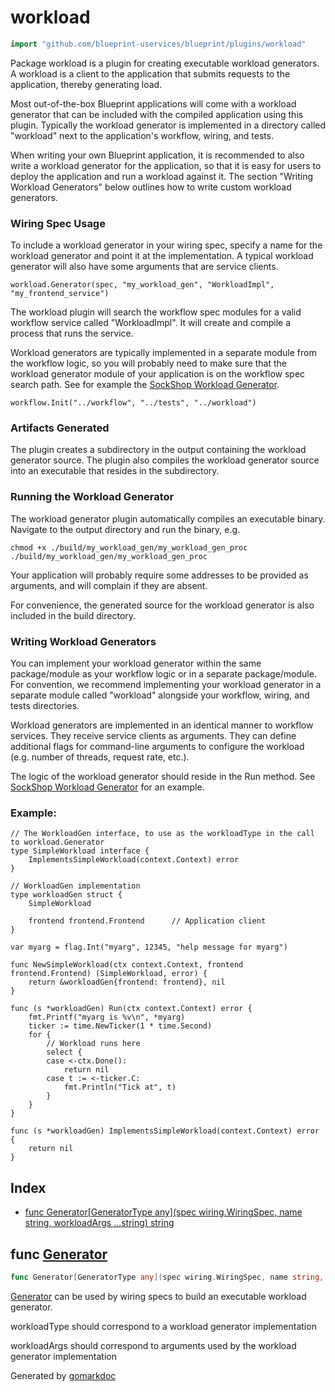 <!-- Code generated by gomarkdoc. DO NOT EDIT -->

# workload

```go
import "github.com/blueprint-uservices/blueprint/plugins/workload"
```

Package workload is a plugin for creating executable workload generators. A workload is a client to the application that submits requests to the application, thereby generating load.

Most out\-of\-the\-box Blueprint applications will come with a workload generator that can be included with the compiled application using this plugin. Typically the workload generator is implemented in a directory called "workload" next to the application's workflow, wiring, and tests.

When writing your own Blueprint application, it is recommended to also write a workload generator for the application, so that it is easy for users to deploy the application and run a workload against it. The section "Writing Workload Generators" below outlines how to write custom workload generators.

### Wiring Spec Usage

To include a workload generator in your wiring spec, specify a name for the workload generator and point it at the implementation. A typical workload generator will also have some arguments that are service clients.

```
workload.Generator(spec, "my_workload_gen", "WorkloadImpl", "my_frontend_service")
```

The workload plugin will search the workflow spec modules for a valid workflow service called "WorkloadImpl". It will create and compile a process that runs the service.

Workload generators are typically implemented in a separate module from the workflow logic, so you will probably need to make sure that the workload generator module of your application is on the workflow spec search path. See for example the [SockShop Workload Generator](<https://github.com/blueprint-uservices/blueprint/tree/main/examples/sockshop/workload/workloadgen/workload.go>).

```
workflow.Init("../workflow", "../tests", "../workload")
```

### Artifacts Generated

The plugin creates a subdirectory in the output containing the workload generator source. The plugin also compiles the workload generator source into an executable that resides in the subdirectory.

### Running the Workload Generator

The workload generator plugin automatically compiles an executable binary. Navigate to the output directory and run the binary, e.g.

```
chmod +x ./build/my_workload_gen/my_workload_gen_proc
./build/my_workload_gen/my_workload_gen_proc
```

Your application will probably require some addresses to be provided as arguments, and will complain if they are absent.

For convenience, the generated source for the workload generator is also included in the build directory.

### Writing Workload Generators

You can implement your workload generator within the same package/module as your workflow logic or in a separate package/module. For convention, we recommend implementing your workload generator in a separate module called "workload" alongside your workflow, wiring, and tests directories.

Workload generators are implemented in an identical manner to workflow services. They receive service clients as arguments. They can define additional flags for command\-line arguments to configure the workload \(e.g. number of threads, request rate, etc.\).

The logic of the workload generator should reside in the Run method. See [SockShop Workload Generator](<https://github.com/blueprint-uservices/blueprint/tree/main/examples/sockshop/workload/workloadgen/workload.go>) for an example.

### Example:

```
// The WorkloadGen interface, to use as the workloadType in the call to workload.Generator
type SimpleWorkload interface {
	ImplementsSimpleWorkload(context.Context) error
}

// WorkloadGen implementation
type workloadGen struct {
	SimpleWorkload

	frontend frontend.Frontend 		// Application client
}

var myarg = flag.Int("myarg", 12345, "help message for myarg")

func NewSimpleWorkload(ctx context.Context, frontend frontend.Frontend) (SimpleWorkload, error) {
	return &workloadGen{frontend: frontend}, nil
}

func (s *workloadGen) Run(ctx context.Context) error {
	fmt.Printf("myarg is %v\n", *myarg)
	ticker := time.NewTicker(1 * time.Second)
	for {
		// Workload runs here
		select {
		case <-ctx.Done():
			return nil
		case t := <-ticker.C:
			fmt.Println("Tick at", t)
		}
	}
}

func (s *workloadGen) ImplementsSimpleWorkload(context.Context) error {
	return nil
}
```

## Index

- [func Generator\[GeneratorType any\]\(spec wiring.WiringSpec, name string, workloadArgs ...string\) string](<#Generator>)


<a name="Generator"></a>
## func [Generator](<https://github.com/blueprint-uservices/blueprint/blob/main/plugins/workload/wiring.go#L115>)

```go
func Generator[GeneratorType any](spec wiring.WiringSpec, name string, workloadArgs ...string) string
```

[Generator](<#Generator>) can be used by wiring specs to build an executable workload generator.

workloadType should correspond to a workload generator implementation

workloadArgs should correspond to arguments used by the workload generator implementation

Generated by [gomarkdoc](<https://github.com/princjef/gomarkdoc>)
